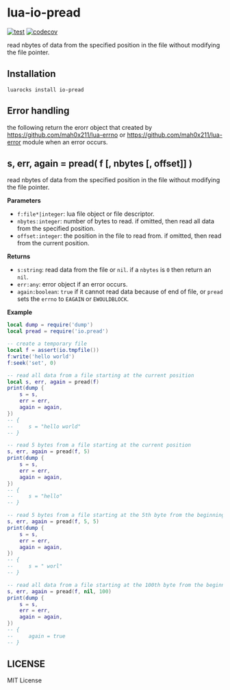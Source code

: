# lua-io-pread

[![test](https://github.com/mah0x211/lua-io-pread/actions/workflows/test.yml/badge.svg)](https://github.com/mah0x211/lua-io-pread/actions/workflows/test.yml)
[![codecov](https://codecov.io/gh/mah0x211/lua-io-pread/branch/master/graph/badge.svg)](https://codecov.io/gh/mah0x211/lua-io-pread)


read nbytes of data from the specified position in the file without modifying the file pointer.


## Installation

```
luarocks install io-pread
```


## Error handling

the following return the erorr object that created by https://github.com/mah0x211/lua-errno or https://github.com/mah0x211/lua-error module when an error occurs.


## s, err, again = pread( f [, nbytes [, offset]] )

read nbytes of data from the specified position in the file without modifying the file pointer.


**Parameters**

- `f:file*|integer`: lua file object or file descriptor.
- `nbytes:integer`: number of bytes to read. if omitted, then read all data from the specified position.
- `offset:integer`: the position in the file to read from. if omitted, then read from the current position.

**Returns**

- `s:string`: read data from the file or `nil`. if a `nbytes` is `0` then return an `nil`.
- `err:any`: error object if an error occurs.
- `again:boolean`: `true` if it cannot read data because of end of file, or `pread` sets the `errno` to `EAGAIN` or `EWOULDBLOCK`. 

**Example**

```lua
local dump = require('dump')
local pread = require('io.pread')

-- create a temporary file
local f = assert(io.tmpfile())
f:write('hello world')
f:seek('set', 0)

-- read all data from a file starting at the current position
local s, err, again = pread(f)
print(dump {
    s = s,
    err = err,
    again = again,
})
-- {
--     s = "hello world"
-- }

-- read 5 bytes from a file starting at the current position
s, err, again = pread(f, 5)
print(dump {
    s = s,
    err = err,
    again = again,
})
-- {
--     s = "hello"
-- }

-- read 5 bytes from a file starting at the 5th byte from the beginning
s, err, again = pread(f, 5, 5)
print(dump {
    s = s,
    err = err,
    again = again,
})
-- {
--     s = " worl"
-- }

-- read all data from a file starting at the 100th byte from the beginning
s, err, again = pread(f, nil, 100)
print(dump {
    s = s,
    err = err,
    again = again,
})
-- {
--     again = true
-- }
```


## LICENSE

MIT License
